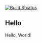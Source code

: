 [![Build Stxatus](https://travis-ci.org/hackallcode/lab15.svg?branch=master)](https://travis-ci.org/hackallcode/lab15)
## Hello
Hello, World!
